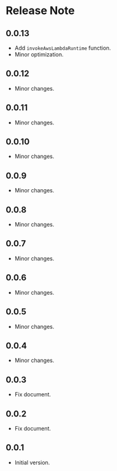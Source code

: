 # Release Note

## 0.0.13

- Add `invokeAwsLambdaRuntime` function.
- Minor optimization.

## 0.0.12

- Minor changes.

## 0.0.11

- Minor changes.

## 0.0.10

- Minor changes.

## 0.0.9

- Minor changes.

## 0.0.8

- Minor changes.

## 0.0.7

- Minor changes.

## 0.0.6

- Minor changes.

## 0.0.5

- Minor changes.

## 0.0.4

- Minor changes.

## 0.0.3

- Fix document.

## 0.0.2

- Fix document.

## 0.0.1

- Initial version.
